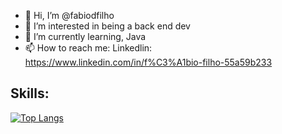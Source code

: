 - 👋 Hi, I’m @fabiodfilho
- 👀 I’m interested in being a back end dev
- 🌱 I’m currently learning, Java 
- 📫 How to reach me: Linkedlin: https://www.linkedin.com/in/f%C3%A1bio-filho-55a59b233

## Skills:
[![Top Langs](https://github-readme-stats.vercel.app/api/top-langs/?username=USERNAME&layout=compact)](https://github.com/USERNAME/github-readme-stats)

          
          
          
          
          
          
          


